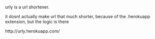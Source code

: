 <p>urly is a url shortener.</p>

<p> it dosnt actually make url that much shorter, because of the .herokuapp extension, but the logic is there</p>

<p>http://urly.herokuapp.com/</p>


